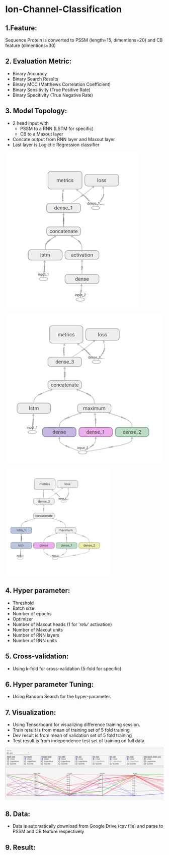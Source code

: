 # Ion-Channel-Classification

## 1.Feature:
Sequence Protein is converted to PSSM (length=15, dimentions=20) and CB feature (dimentions=30)

## 2. Evaluation Metric:
- Binary Accuracy
- Binary Search Results
- Binary MCC (Matthews Correlation Coefficient)
- Binary Sensitivity (True Positive Rate)
- Binary Specitivity (True Negative Rate)

## 3. Model Topology:
- 2 head input with 
    - PSSM to a RNN (LSTM for specific)
    - CB to a Maxout layer
- Concate output from RNN layer and Maxout layer 
- Last layer is Logictic Regression classifier

![](image/topology_1.png)

![](image/topology_2.png)

![](image/topology_3.png)

## 4. Hyper parameter:
- Threshold
- Batch size
- Number of epochs
- Optimizer
- Number of Maxout heads (1 for '*relu*' activation)
- Number of Maxout units
- Number of RNN layers
- Number of RNN units

## 5. Cross-validation:
- Using k-fold for cross-validation (5-fold for specific)

## 6. Hyper parameter Tuning:
- Using Random Search for the hyper-parameter.

## 7. Visualization: 
- Using Tensorboard for visualizing difference training session.
- Train result is from mean of training set of 5 fold training
- Dev result is from mean of validation set of 5 fold training
- Test result is from independence test set of training on full data



![TensorBoard](image/TensorBoard.png)

## 8. Data:
- Data is automatically download from Google Drive (csv file) and parse to PSSM and CB feature respectively

## 9. Result:
